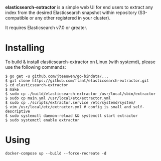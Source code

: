 **elasticsearch-extractor** is a simple web UI for end users to extract any index from the desired Elasticsearch snapshot within repository (S3-compatible or any other registered in your cluster).

It requires Elasticsearch v7.0 or greater.

# Installing

To build & install elasticsearch-extractor on Linux (with systemd), please use the following commands:

```
$ go get -u github.com/jteeuwen/go-bindata/...
$ git clone https://github.com/flant/elasticsearch-extractor.git
$ cd elasticsearch-extractor
$ make
$ sudo cp ./build/elasticsearch-extractor /usr/local/sbin/extractor
$ sudo cp main.yml /usr/local/etc/extractor.yml
$ sudo cp ./scripts/extractor.service /etc/systemd/system/
$ vim /usr/local/etc/extractor.yml # config is small and self-descriptive
$ sudo systemctl daemon-reload && systemctl start extractor
$ sudo systemctl enable extractor
```

# Using
    docker-compose up --build --force-recreate -d